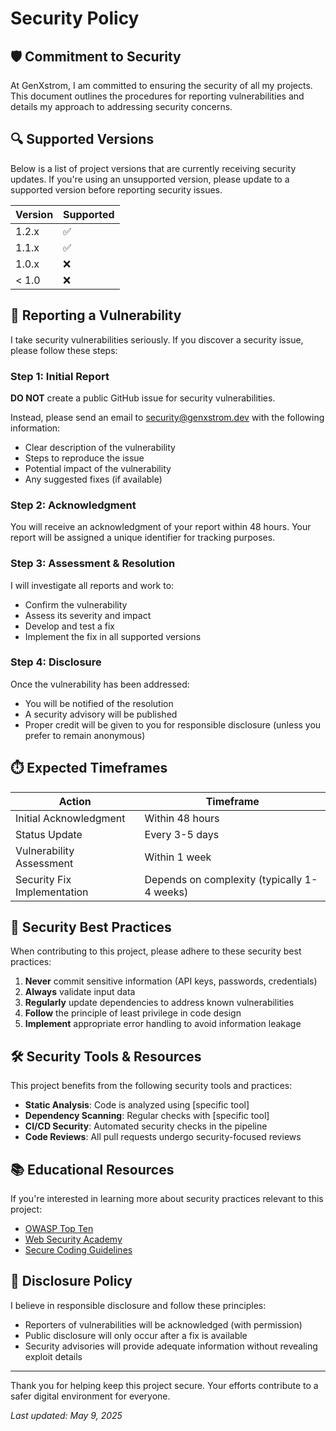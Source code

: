 # Security Policy

## 🛡️ Commitment to Security

At GenXstrom, I am committed to ensuring the security of all my projects. This document outlines the procedures for reporting vulnerabilities and details my approach to addressing security concerns.

## 🔍 Supported Versions

Below is a list of project versions that are currently receiving security updates. If you're using an unsupported version, please update to a supported version before reporting security issues.

| Version | Supported          |
| ------- | ------------------ |
| 1.2.x   | :white_check_mark: |
| 1.1.x   | :white_check_mark: |
| 1.0.x   | :x:                |
| < 1.0   | :x:                |

## 🐛 Reporting a Vulnerability

I take security vulnerabilities seriously. If you discover a security issue, please follow these steps:

### Step 1: Initial Report

**DO NOT** create a public GitHub issue for security vulnerabilities.

Instead, please send an email to [security@genxstrom.dev](mailto:GenXstrom.security@gmaail.com) with the following information:
- Clear description of the vulnerability
- Steps to reproduce the issue
- Potential impact of the vulnerability
- Any suggested fixes (if available)

### Step 2: Acknowledgment

You will receive an acknowledgment of your report within 48 hours. Your report will be assigned a unique identifier for tracking purposes.

### Step 3: Assessment & Resolution

I will investigate all reports and work to:
- Confirm the vulnerability
- Assess its severity and impact
- Develop and test a fix
- Implement the fix in all supported versions

### Step 4: Disclosure

Once the vulnerability has been addressed:
- You will be notified of the resolution
- A security advisory will be published
- Proper credit will be given to you for responsible disclosure (unless you prefer to remain anonymous)

## ⏱️ Expected Timeframes

| Action | Timeframe |
| ------ | --------- |
| Initial Acknowledgment | Within 48 hours |
| Status Update | Every 3-5 days |
| Vulnerability Assessment | Within 1 week |
| Security Fix Implementation | Depends on complexity (typically 1-4 weeks) |

## 🔐 Security Best Practices

When contributing to this project, please adhere to these security best practices:

1. **Never** commit sensitive information (API keys, passwords, credentials)
2. **Always** validate input data
3. **Regularly** update dependencies to address known vulnerabilities
4. **Follow** the principle of least privilege in code design
5. **Implement** appropriate error handling to avoid information leakage

## 🛠️ Security Tools & Resources

This project benefits from the following security tools and practices:

- **Static Analysis**: Code is analyzed using [specific tool]
- **Dependency Scanning**: Regular checks with [specific tool]
- **CI/CD Security**: Automated security checks in the pipeline
- **Code Reviews**: All pull requests undergo security-focused reviews

## 📚 Educational Resources

If you're interested in learning more about security practices relevant to this project:

- [OWASP Top Ten](https://owasp.org/www-project-top-ten/)
- [Web Security Academy](https://portswigger.net/web-security)
- [Secure Coding Guidelines](https://github.com/OWASP/CheatSheetSeries)

## 📜 Disclosure Policy

I believe in responsible disclosure and follow these principles:

- Reporters of vulnerabilities will be acknowledged (with permission)
- Public disclosure will only occur after a fix is available
- Security advisories will provide adequate information without revealing exploit details

---

Thank you for helping keep this project secure. Your efforts contribute to a safer digital environment for everyone.

*Last updated: May 9, 2025*
